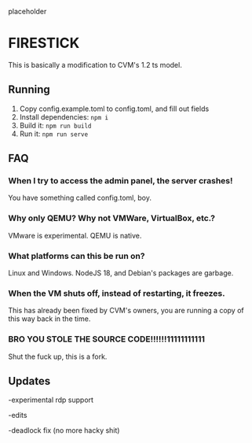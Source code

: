 placeholder
# FIRESTICK
This is basically a modification to CVM's 1.2 ts model.

## Running
1. Copy config.example.toml to config.toml, and fill out fields
2. Install dependencies: `npm i`
3. Build it: `npm run build`
4. Run it: `npm run serve`

## FAQ
### When I try to access the admin panel, the server crashes!
You have something called config.toml, boy.
### Why only QEMU? Why not VMWare, VirtualBox, etc.?
VMware is experimental. QEMU is native.
### What platforms can this be run on?
Linux and Windows. NodeJS 18, and Debian's packages are garbage.
### When the VM shuts off, instead of restarting, it freezes.
This has already been fixed by CVM's owners, you are running a copy of this way back in the time.
### BRO YOU STOLE THE SOURCE CODE!!!!!!11111111111
Shut the fuck up, this is a fork.


## Updates
-experimental rdp support

-edits

-deadlock fix (no more hacky shit)

